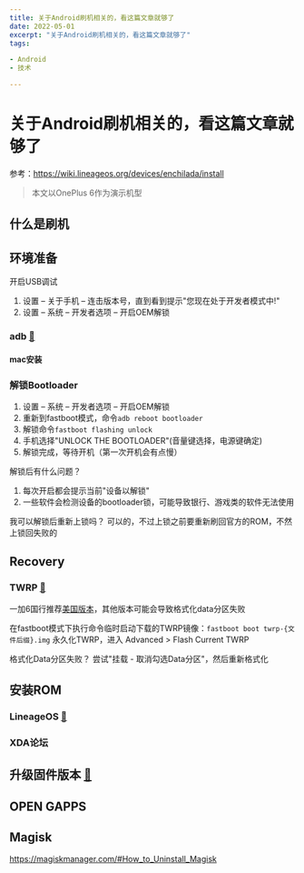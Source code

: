 ```yaml
---
title: 关于Android刷机相关的，看这篇文章就够了
date: 2022-05-01
excerpt: "关于Android刷机相关的，看这篇文章就够了"
tags:

- Android
- 技术

---
```


# 关于Android刷机相关的，看这篇文章就够了
参考：https://wiki.lineageos.org/devices/enchilada/install
> 本文以OnePlus 6作为演示机型

## 什么是刷机

## 环境准备

开启USB调试

1. 设置 – 关于手机 – 连击版本号，直到看到提示"您现在处于开发者模式中!"
2. 设置 – 系统 – 开发者选项 – 开启OEM解锁

### adb [🔗](https://developer.android.com/studio/releases/platform-tools)

#### mac安装

### 解锁Bootloader

1. 设置 – 系统 – 开发者选项 – 开启OEM解锁
2. 重新到fastboot模式，命令`adb reboot bootloader`
3. 解锁命令`fastboot flashing unlock`
4. 手机选择"UNLOCK THE BOOTLOADER"(音量键选择，电源键确定)
5. 解锁完成，等待开机（第一次开机会有点慢）

解锁后有什么问题？

1. 每次开启都会提示当前"设备以解锁"
2. 一些软件会检测设备的bootloader锁，可能导致银行、游戏类的软件无法使用

我可以解锁后重新上锁吗？
可以的，不过上锁之前要重新刷回官方的ROM，不然上锁回失败的

## Recovery

### TWRP [🔗](https://twrp.me/Devices/)

一加6国行推荐[美国版本](https://dl.twrp.me/enchilada/)，其他版本可能会导致格式化data分区失败

在fastboot模式下执行命令临时启动下载的TWRP镜像：`fastboot boot twrp-{文件后缀}.img`
永久化TWRP，进入 Advanced > Flash Current TWRP

格式化Data分区失败？
尝试"挂载 - 取消勾选Data分区"，然后重新格式化
## 安装ROM

### LineageOS [🔗](https://download.lineageos.org/enchilada)

### XDA论坛

## 升级固件版本 [🔗](https://wiki.lineageos.org/devices/enchilada/fw_update)

## OPEN GAPPS

## Magisk

https://magiskmanager.com/#How_to_Uninstall_Magisk